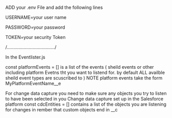 ADD your .env File and add the following lines

USERNAME=your user name

PASSWORD=your password

TOKEN=your security Token

/...................................../


In the Eventlister.js

const platformEvents = []   is a list of the events ( sheild events or other including platform Evetns tht you want to listend for. by default ALL availble sheild event types are scuscribed to )
NOTE   platform events take the form MyPlatformEventName__e

For change data capture you need to make sure any objects you try to listen to have been selected in you Change data capture set up in the Salesforce platform
const cdcEntities = []  contains a list of the objects you are listening for changes in rember that custom objects end in __c 
